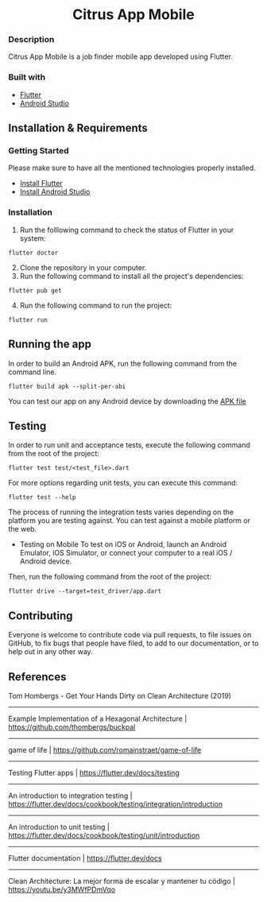 <p align="center">
  <h1 align="center"/>Citrus App Mobile</h1>
</p>

### Description

Citrus App Mobile is a job finder mobile app developed using Flutter.

### Built with

- [Flutter](https://flutter.dev/docs)
- [Android Studio](https://developer.android.com/studio)

## Installation & Requirements

### Getting Started

Please make sure to have all the mentioned technologies properly installed.

- [Install Flutter](https://flutter.dev/docs/get-started/install)
- [Install Android Studio](https://developer.android.com/studio/install)

### Installation

1. Run the folllowing command to check the status of Flutter in your system:

```
flutter doctor
```

2. Clone the repository in your computer.
3. Run the following command to install all the project's dependencies:

```
flutter pub get
```

4. Run the following command to run the project:

```
flutter run
```

## Running the app

In order to build an Android APK, run the following command from the command line.

```
flutter build apk --split-per-abi
```

You can test our app on any Android device by downloading the [APK file](https://drive.google.com/drive/folders/1-J3LpVzF7hqwfI5b0at8XELWL_McDVdW?usp=sharing)

## Testing

In order to run unit and acceptance tests, execute the following command from the root of the project:

```
flutter test test/<test_file>.dart
```

For more options regarding unit tests, you can execute this command:

```
flutter test --help
```

The process of running the integration tests varies depending on the platform you are testing against. You can test against a mobile platform or the web.

- Testing on Mobile
  To test on iOS or Android, launch an Android Emulator, iOS Simulator, or connect your computer to a real iOS / Android device.

Then, run the following command from the root of the project:

```
flutter drive --target=test_driver/app.dart
```

## Contributing

Everyone is welcome to contribute code via pull requests, to file issues on GitHub, to fix bugs that people have filed, to add to our documentation, or to help out in any other way.

## References

Tom Hombergs - Get Your Hands Dirty on Clean Architecture (2019)

---

Example Implementation of a Hexagonal Architecture | https://github.com/thombergs/buckpal

---

game of life | https://github.com/romainstraet/game-of-life

---

Testing Flutter apps | https://flutter.dev/docs/testing

---

An introduction to integration testing | https://flutter.dev/docs/cookbook/testing/integration/introduction

---

An introduction to unit testing | https://flutter.dev/docs/cookbook/testing/unit/introduction

---

Flutter documentation | https://flutter.dev/docs

---

Clean Architecture: La mejor forma de escalar y mantener tu código | https://youtu.be/y3MWfPDmVqo
